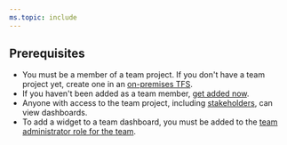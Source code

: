 ```yaml
---
ms.topic: include
---
```


<a id="permissions">  </a>
## Prerequisites  
- You must be a member of a team project. If you don't have a team project yet, create one in an [on-premises TFS](/vsts/accounts/create-team-project). 
- If you haven't been added as a team member, [get added now](/vsts/organizations/security/add-users-team-project).
- Anyone with access to the team project, including [stakeholders](/vsts/organizations/security/get-started-stakeholderd), can view dashboards.
- To add a widget to a team dashboard, you must be added to the [team administrator role for the team](/vsts/work/scale/add-team-administrator).    
